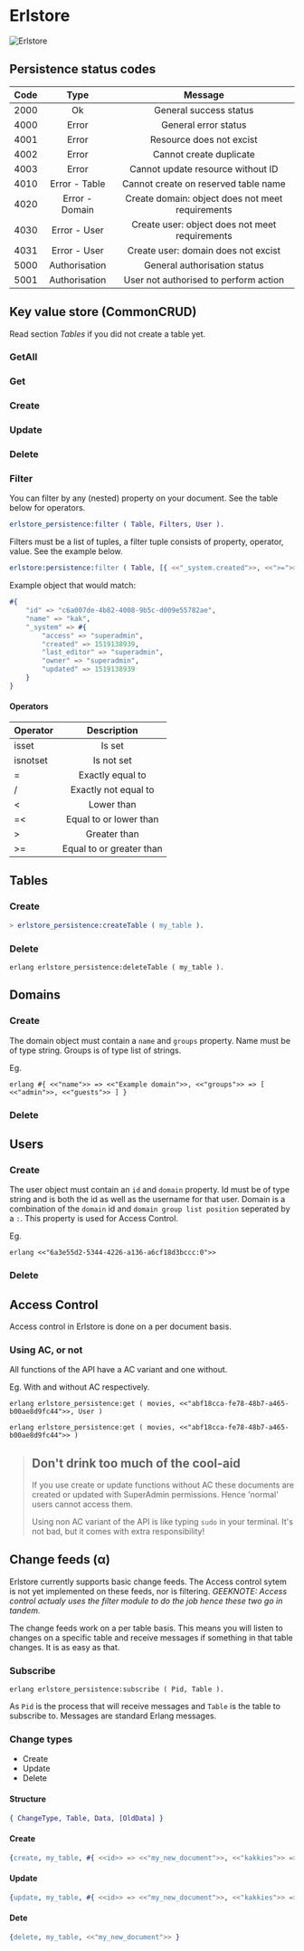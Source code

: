 
# Erlstore
![Erlstore](https://i.imgur.com/pFJWiF4.png)


## Persistence status codes

| Code          | Type          | Message|
| ------------- |:-------------:| :-----:|
| 2000          | Ok            | General success status |
| 4000          | Error         | General error status |
| 4001          | Error         | Resource does not excist |
| 4002          | Error         | Cannot create duplicate |
| 4003          | Error         | Cannot update resource without ID |
| 4010          | Error - Table | Cannot create on reserved table name |
| 4020          | Error - Domain| Create domain: object does not meet requirements |
| 4030          | Error - User  | Create user: object does not meet requirements |
| 4031          | Error - User  | Create user: domain does not excist |
| 5000          | Authorisation | General authorisation status |
| 5001          | Authorisation | User not authorised to perform action |


## Key value store (CommonCRUD)
Read section *Tables* if you did not create a table yet.

### GetAll
### Get
### Create
### Update
### Delete
### Filter
You can filter by any (nested) property on your document.
See the table below for operators.

```erlang
erlstore_persistence:filter ( Table, Filters, User ).
```

Filters must be a list of tuples, a filter tuple consists of property, operator, value. 
See the example below.

```erlang
erlstore:persistence:filter ( Table, [{ <<"_system.created">>, <<">=">>, 1519138939 }], User ).
```

Example object that would match:

```erlang 
#{
    "id" => "c6a007de-4b82-4008-9b5c-d009e55782ae",
    "name" => "kak",
    "_system" => #{
        "access" => "superadmin",
        "created" => 1519138939,
        "last_editor" => "superadmin",
        "owner" => "superadmin",
        "updated" => 1519138939
    }            
}
```

#### Operators
| Operator      | Description              |
| ------------- |:------------------------:| 
| isset         | Is set                   | 
| isnotset      | Is not set               | 
| =             | Exactly equal to         | 
| /             | Exactly not equal to     | 
| <             | Lower than               | 
| =<            | Equal to or lower than   | 
| >             | Greater than             | 
| >=            | Equal to or greater than | 



## Tables
### Create
```erlang 
> erlstore_persistence:createTable ( my_table ).
```
### Delete
```erlang erlstore_persistence:deleteTable ( my_table ).```

## Domains
### Create
The domain object must contain a `name` and `groups` property.
Name must be of type string.
Groups is of type list of strings.

Eg.

```erlang #{ <<"name">> => <<"Example domain">>, <<"groups">> => [ <<"admin">>, <<"guests">> ] }```

### Delete

## Users
### Create
The user object must contain an `id` and `domain` property.
Id must be of type string and is both the id as well as the username for that user.
Domain is a combination of the `domain` id and `domain group list position` seperated by a `:`. This property is used for Access Control.

Eg.

```erlang <<"6a3e55d2-5344-4226-a136-a6cf18d3bccc:0">>```


### Delete


## Access Control
Access control in Erlstore is done on a per document basis.


### Using AC, or not
All functions of the API have a AC variant and one without.

Eg. With and without AC respectively.

```erlang erlstore_persistence:get ( movies, <<"abf18cca-fe78-48b7-a465-b00ae8d9fc44">>, User )```

```erlang erlstore_persistence:get ( movies, <<"abf18cca-fe78-48b7-a465-b00ae8d9fc44">> )```


> ## Don't drink too much of the cool-aid
>
> If you use create or update functions without AC these documents are created or updated with
> SuperAdmin permissions. Hence 'normal' users cannot access them.
> 
> Using non AC variant of the API is like typing `sudo` in your terminal.
> It's not bad, but it comes with extra responsibility!
>

## Change feeds (α)
Erlstore currently supports basic change feeds. The Access control sytem is not yet implemented on these feeds, nor is filtering. *GEEKNOTE: Access control actualy uses the filter module to do the job hence these two go in tandem.*

The change feeds work on a per table basis. This means you will listen to changes on a specific table and receive messages if something in that table changes. It is as easy as that.

### Subscribe
```erlang erlstore_persistence:subscribe ( Pid, Table ).```

As `Pid` is the process that will receive messages and `Table` is the table to subscribe to.
Messages are standard Erlang messages.

### Change types
- Create
- Update
- Delete

#### Structure
```erlang 
{ ChangeType, Table, Data, [OldData] }
```

#### Create
```erlang 
{create, my_table, #{ <<id>> => <<"my_new_document">>, <<"kakkies">> => 3 } }
```

#### Update
```erlang 
{update, my_table, #{ <<id>> => <<"my_new_document">>, <<"kakkies">> => 9 }, #{ <<id>> => <<"my_new_document">>, <<"kakkies">> => 3 } }
```

#### Dete
```erlang 
{delete, my_table, <<"my_new_document">> }
```
